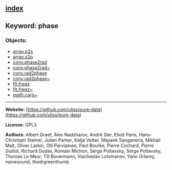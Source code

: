 [index](../index.html)
---

## Keyword: phase

### Objects:
* [array.p2s](../array.p2s.html)
* [array.s2p](../array.s2p.html)
* [conv.phase2rad](../conv.phase2rad.html)
* [conv.phase2rad~](../conv.phase2rad~.html)
* [conv.rad2phase](../conv.rad2phase.html)
* [conv.rad2phase~](../conv.rad2phase~.html)
* [flt.freqz](../flt.freqz.html)
* [flt.freqz~](../flt.freqz~.html)
* [math.carg~](../math.carg~.html)

---
**Website:** [https://github.com/uliss/pure-data](https://github.com/uliss/pure-data)

**License:** GPL3

**Authors:** Albert Graef, Alex Nadzharov, André Sier, Eliott Paris, Hans-Christoph Steiner, Julian Parker, Katja Vetter, Mayank Sanganeria, Mikhail Malt, Oliver Larkin, Olli Parviainen, Paul Bourke, Pierre Cochard, Pierre Guillot, Richard Dudas, Romain Michon, Serge Poltavsky, Serge Potlavsky, Thomas Le Meur, Till Bovermann, Viacheslav Lotsmanov, Yann Orlarey, naivesound, thedrgreenthumb

